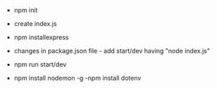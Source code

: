 
- npm init

- create index.js 
- npm installexpress
- changes in package.json file - add start/dev having "node index.js"
- npm run start/dev

- npm install nodemon -g
-npm install dotenv

